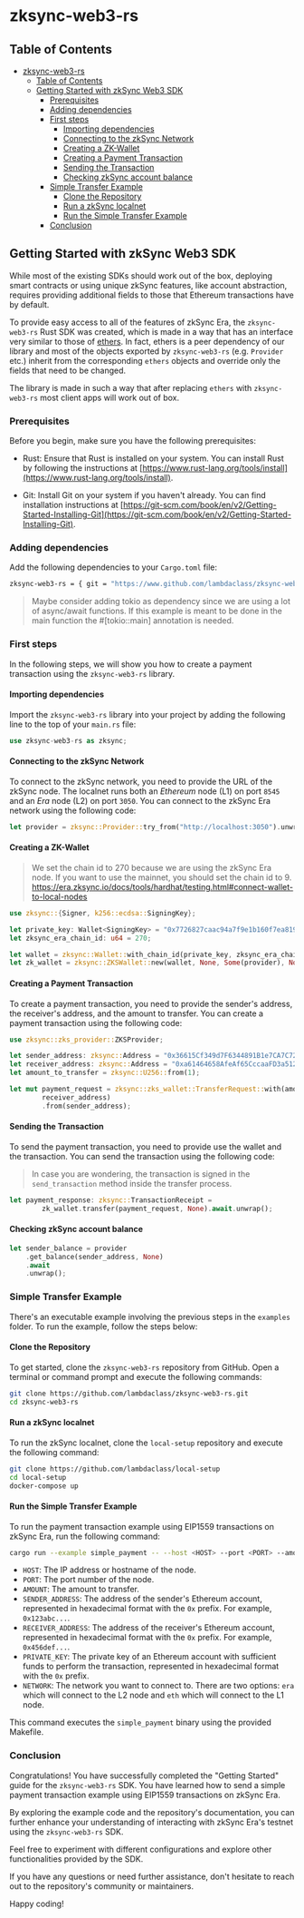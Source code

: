 # zksync-web3-rs

## Table of Contents

- [zksync-web3-rs](#zksync-web3-rs)
  - [Table of Contents](#table-of-contents)
  - [Getting Started with zkSync Web3 SDK](#getting-started-with-zksync-web3-sdk)
    - [Prerequisites](#prerequisites)
    - [Adding dependencies](#adding-dependencies)
    - [First steps](#first-steps)
      - [Importing dependencies](#importing-dependencies)
      - [Connecting to the zkSync Network](#connecting-to-the-zksync-network)
      - [Creating a ZK-Wallet](#creating-a-zk-wallet)
      - [Creating a Payment Transaction](#creating-a-payment-transaction)
      - [Sending the Transaction](#sending-the-transaction)
      - [Checking zkSync account balance](#checking-zksync-account-balance)
    - [Simple Transfer Example](#simple-transfer-example)
      - [Clone the Repository](#clone-the-repository)
      - [Run a zkSync localnet](#run-a-zksync-localnet)
      - [Run the Simple Transfer Example](#run-the-simple-transfer-example)
    - [Conclusion](#conclusion)

## Getting Started with zkSync Web3 SDK

While most of the existing SDKs should work out of the box, deploying smart contracts or using unique zkSync features, like account abstraction, requires providing additional fields to those that Ethereum transactions have by default.

To provide easy access to all of the features of zkSync Era, the `zksync-web3-rs` Rust SDK was created, which is made in a way that has an interface very similar to those of [ethers](https://docs.ethers.io/v5/). In fact, ethers is a peer dependency of our library and most of the objects exported by `zksync-web3-rs` (e.g. `Provider` etc.) inherit from the corresponding `ethers` objects and override only the fields that need to be changed.

The library is made in such a way that after replacing `ethers` with `zksync-web3-rs` most client apps will work out of box.

### Prerequisites

Before you begin, make sure you have the following prerequisites:

- Rust: Ensure that Rust is installed on your system. You can install Rust by following the instructions at [https://www.rust-lang.org/tools/install](https://www.rust-lang.org/tools/install).

- Git: Install Git on your system if you haven't already. You can find installation instructions at [https://git-scm.com/book/en/v2/Getting-Started-Installing-Git](https://git-scm.com/book/en/v2/Getting-Started-Installing-Git).

### Adding dependencies

Add the following dependencies to your `Cargo.toml` file:

```bash
zksync-web3-rs = { git = "https://www.github.com/lambdaclass/zksync-web3-rs" }
```

> Maybe consider adding tokio as dependency since we are using a lot of async/await functions. If this example is meant to be done in the main function the #[tokio::main] annotation is needed.

### First steps

In the following steps, we will show you how to create a payment transaction using the `zksync-web3-rs` library.

#### Importing dependencies

Import the `zksync-web3-rs` library into your project by adding the following line to the top of your `main.rs` file:

```rust
use zksync-web3-rs as zksync;
```

#### Connecting to the zkSync Network

To connect to the zkSync network, you need to provide the URL of the zkSync node. The localnet runs both an *Ethereum* node (L1) on port `8545` and an *Era* node (L2) on port `3050`. You can connect to the zkSync Era network using the following code:

```rust
let provider = zksync::Provider::try_from("http://localhost:3050").unwrap();
```

#### Creating a ZK-Wallet


> We set the chain id to 270 because we are using the zkSync Era node. If you want to use the mainnet, you should set the chain id to 9.
> https://era.zksync.io/docs/tools/hardhat/testing.html#connect-wallet-to-local-nodes

```rust
use zksync::{Signer, k256::ecdsa::SigningKey};

let private_key: Wallet<SigningKey> = "0x7726827caac94a7f9e1b160f7ea819f172f7b6f9d2a97f992c38edeab82d4110".parse().unwrap();
let zksync_era_chain_id: u64 = 270;

let wallet = zksync::Wallet::with_chain_id(private_key, zksync_era_chain_id);
let zk_wallet = zksync::ZKSWallet::new(wallet, None, Some(provider), None).unwrap();
```

#### Creating a Payment Transaction

To create a payment transaction, you need to provide the sender's address, the receiver's address, and the amount to transfer. You can create a payment transaction using the following code:

```rust
use zksync::zks_provider::ZKSProvider;

let sender_address: zksync::Address = "0x36615Cf349d7F6344891B1e7CA7C72883F5dc049".parse().unwrap();
let receiver_address: zksync::Address = "0xa61464658AfeAf65CccaaFD3a512b69A83B77618".parse().unwrap();
let amount_to_transfer = zksync::U256::from(1);

let mut payment_request = zksync::zks_wallet::TransferRequest::with(amount_to_transfer              
        receiver_address)
        .from(sender_address);
```

#### Sending the Transaction

To send the payment transaction, you need to provide use the wallet and the transaction. You can send the transaction using the following code:

> In case you are wondering, the transaction is signed in the `send_transaction` method inside the transfer process.

```rust
let payment_response: zksync::TransactionReceipt =
        zk_wallet.transfer(payment_request, None).await.unwrap();
```

#### Checking zkSync account balance

```rust
let sender_balance = provider
    .get_balance(sender_address, None)
    .await
    .unwrap();
```

### Simple Transfer Example

There's an executable example involving the previous steps in the `examples` folder. To run the example, follow the steps below:

#### Clone the Repository

To get started, clone the `zksync-web3-rs` repository from GitHub. Open a terminal or command prompt and execute the following commands:

```bash
git clone https://github.com/lambdaclass/zksync-web3-rs.git
cd zksync-web3-rs
```

#### Run a zkSync localnet

To run the zkSync localnet, clone the `local-setup` repository and execute the following command:

```bash
git clone https://github.com/lambdaclass/local-setup
cd local-setup
docker-compose up
```

#### Run the Simple Transfer Example

To run the payment transaction example using EIP1559 transactions on zkSync Era, run the following command:

```bash
cargo run --example simple_payment -- --host <HOST> --port <PORT> --amount <AMOUNT> --from <SENDER_ADDRESS> --to <RECEIVER_ADDRESS> --private-key <PRIVATE_KEY>
```

- `HOST`: The IP address or hostname of the node.
- `PORT`: The port number of the node.
- `AMOUNT`: The amount to transfer.
- `SENDER_ADDRESS`: The address of the sender's Ethereum account, represented in hexadecimal format with the `0x` prefix. For example, `0x123abc...`.
- `RECEIVER_ADDRESS`: The address of the receiver's Ethereum account, represented in hexadecimal format with the `0x` prefix. For example, `0x456def...`.
- `PRIVATE_KEY`: The private key of an Ethereum account with sufficient funds to perform the transaction, represented in hexadecimal format with the `0x` prefix.
- `NETWORK`: The network you want to connect to. There are two options: `era` which will connect to the L2 node and `eth` which will connect to the L1 node.

This command executes the `simple_payment` binary using the provided Makefile.

### Conclusion

Congratulations! You have successfully completed the "Getting Started" guide for the `zksync-web3-rs` SDK. You have learned how to send a simple payment transaction example using EIP1559 transactions on zkSync Era.

By exploring the example code and the repository's documentation, you can further enhance your understanding of interacting with zkSync Era's testnet using the `zksync-web3-rs` SDK.

Feel free to experiment with different configurations and explore other functionalities provided by the SDK.

If you have any questions or need further assistance, don't hesitate to reach out to the repository's community or maintainers.

Happy coding!
